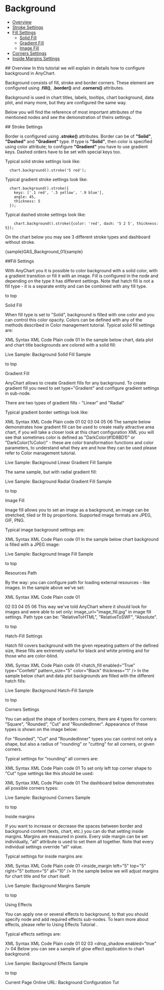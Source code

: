 # Background                                                                                 
                                                                                    
* [Overview](#overview)                                      
* [Stroke Settings](#stroke)                                 
* [Fill Settings](#fill)
  * [Solid Fill](#solid-fill)         
  * [Gradient Fill](#gradient-fill)                  
  * [Image Fill](#image-fill)                           
* [Corners Settings](#corners)                                
* [Inside Margins Settings](#margins)                          
                                                           
<a name="overview"/>
## Overview
In this tutorial we will explain in details how to configure background in AnyChart.

Background consists of fill, stroke and border corners. These element are configured using **.fill()**, **.border()** and **.corners()** attributes.

Background is used in chart titles, labels, tooltips, chart background, data plot, and many more, but they are configured the same way.

Below you will find the reference of most important attributes of the mentioned nodes and see the demonstration of theirs settings.

<a name="stroke"/>
## Stroke Settings

Border is configured using **.stroke()** attributes. Border can be of **"Solid"**, **"Dashed"** and **"Gradient"** type. If type is **"Solid"**, then color is specified using color attribute; to configure **"Gradient"** you have to use gradient keys. Dashed orders have to be set with special keys too.

Typical solid stroke settings look like:

```
  chart.background().stroke('5 red');
```
Typical gradient stroke settings look like:
```
  chart.background().stroke({
    keys: ['.1 red', '.5 yellow', '.9 blue'],
    angle: 45,
    thickness: 5
  });
```
Typical dashed stroke settings look like:
```
    chart.background().stroke({color: 'red', dash: '5 2 5', thickness: 5});
```

On the chart below you may see 3 different stroke types and dashboard without stroke.

{sample}GAS\_Background\_01{sample}

<a name="fill"/>
##Fill Settings

With AnyChart you it is possible to color background with a solid color, with a gradient transition or fill it with an image. Fill is configured in the <fill> node and depending on the type it has different settings. Note that hatch fill is not a fill type - it is a separate entity and can be combined with any fill type.

to top

Solid Fill

When fill type is set to "Solid", background is filled with one color and you can control this color opacity. Colors can be defined with any of the methods described in Color management tutorial. Typical solid fill settings are:

XML Syntax
XML Code
Plain code
01
<fill type="Solid" color="RoyalBlue" opacity="0.5" />
In the sample below chart, data plot and chart title backgrounds are colored with a solid fill:

Live Sample:  Background Solid Fill Sample

to top

Gradient Fill

AnyChart allows to create Gradient fills for any background. To create gradient fill you need to set type="Gradient" and configure gradient settings in <gradient> sub-node.

There are two types of gradient fills - "Linear" and "Radial"

Typical gradient border settings look like:

XML Syntax
XML Code
Plain code
01
<fill enabled="True" type="Gradient">
02
  <gradient type="Linear">
03
    <key position="0" color="Green" opacity="0.5" />
04
    <key position="1" color="Blue" opacity="1" />
05
  </gradient>
06
</fill>
The sample below demonstrates how gradient fill can be used to create really attractive area chart, if you will take a closer look at this chart configuration XML you will see that sometimes color is defined as "DarkColor(#1D8BD1)" or "DarkColor(%Color)" - these are color transformation functions and color parameters, to understand what they are and how they can be used please refer to Color management tutorial.

Live Sample:  Background Linear Gradient Fill Sample

The same sample, but with radial gradient fill:

Live Sample:  Background Radial Gradient Fill Sample

to top

Image Fill

Image fill allows you to set an image as a background, an image can be stretched, tiled or fit by proportions. Supported image formats are JPEG, GIF, PNG.

Typical image background settings are:

XML Syntax
XML Code
Plain code
01
<fill enabled="True" type="Image" image_url="sample.jpg" image_mode="Tile" />
In the sample below chart background is filled with a JPEG image:

Live Sample:  Background Image Fill Sample

to top

Resources Path

By the way: you can configure path for loading external resources - like images. In the sample above we've set:

XML Syntax
XML Code
Plain code
01
<?xml version="1.0" encoding="UTF-8"?>
02
<anychart>
03
  <settings>
04
    <resources path="../img/" path_type="relativeToSWF" />
05
  </settings>
06
</anychart>
This way we've told AnyChart where it should look for images and were able to set only: image_url="image_fill.jpg" in image fill settings. Path type can be: "RelativeToHTML", "RelativeToSWF", "Absolute".

to top

Hatch-Fill Settings

Hatch fill covers background with the given repeating pattern of the defined size, these fills are extremely useful for black and white printing and for those who are color-blind.

XML Syntax
XML Code
Plain code
01
<hatch_fill enabled="True" type="Confetti" pattern_size="5" color="Black" thickness="1" />
In the sample below chart and data plot backgrounds are filled with the different hatch fills:

Live Sample:  Background Hatch-Fill Sample

to top

Corners Settings

You can adjust the shape of borders corners, there are 4 types for corners: "Square", "Rounded", "Cut" and "RoundedInner". Appearance of these types is shown on the image below:



For "Rounded", "Cut" and "RoundedInner" types you can control not only a shape, but also a radius of "rounding" or "cutting" for all corners, or given corners.

Typical settings for "rounding" all corners are:

XML Syntax
XML Code
Plain code
01
<corners type="Rounded" all="10" />
To set only left top corner shape to "Cut" type settings like this should be used:

XML Syntax
XML Code
Plain code
01
<corners type="Cut" all="0" left_top="10" />
The dashboard below demonstrates all possible corners types:

Live Sample:  Background Corners Sample

to top

Inside margins

If you want to increase or decrease the spaces between border and background content (texts, chart, etc.) you can do that setting inside margins. Margins are measured in pixels. Every side margin can be set individually, "all" attribute is used to set them all together. Note that every individual settings override "all" value.

Typical settings for inside margins are:

XML Syntax
XML Code
Plain code
01
<inside_margin left="5" top="5" right="5" bottom="5" all="10" />
In the sample below we will adjust margins for chart title and for chart itself.

Live Sample:  Background Margins Sample

to top

Using Effects

You can apply one or several effects to background, to that you should specify <effects> node and add required effects sub-nodes. To learn more about effects, please refer to Using Effects Tutorial .

Typical effects settings are:

XML Syntax
XML Code
Plain code
01
<effects>
02
  <glow enabled="true" color="Red" blur_x="20" blur_y="20" opacity="0.5" />
03
  <drop_shadow enabled="true" />
04
</effects>
Below you can see a sample of glow effect application to chart background.

Live Sample:  Background Effects Sample

to top

Current Page Online URL: Background Configuration Tut